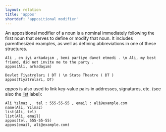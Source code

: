 ```yaml
---
layout: relation
title: 'appos'
shortdef: 'appositional modifier'
---
```


An appositional modifier of a noun is a nominal immediately following
the first noun that serves to define or modify that noun. It includes
parenthesized examples, as well as defining abbreviations in one of
these structures.


~~~ sdparse
Ali , en iyi arkadaşım , beni partiye davet etmedi . \n Ali, my best friend, did not invite me to the party .
appos(Ali, arkadaşım)
~~~

~~~ sdparse
Devlet Tiyatroları ( DT ) \n State Theatre ( DT )
appos(Tiyatroları, DT)
~~~

*appos* is also used to link key-value pairs in addresses, signatures,
etc. (see also the [list]() label):

~~~ sdparse
Ali Yılmaz ,  tel : 555-55-55 , email : ali@example.com
name(Ali, Yılmaz)
list(Ali, tel)
list(Ali, email)
appos(tel, 555-55-55)
appos(email, ali@example.com)
~~~
